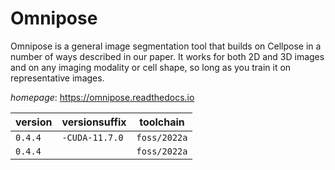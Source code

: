# Omnipose

Omnipose is a general image segmentation tool that builds on Cellpose in a number of ways described in our paper. It works for both 2D and 3D images and on any imaging modality or cell shape, so long as you train it on representative images.

*homepage*: <https://omnipose.readthedocs.io>

version | versionsuffix | toolchain
--------|---------------|----------
``0.4.4`` | ``-CUDA-11.7.0`` | ``foss/2022a``
``0.4.4`` |  | ``foss/2022a``
